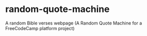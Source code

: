 # random-quote-machine
A random Bible verses webpage (A Random Quote Machine for a FreeCodeCamp platform project)
